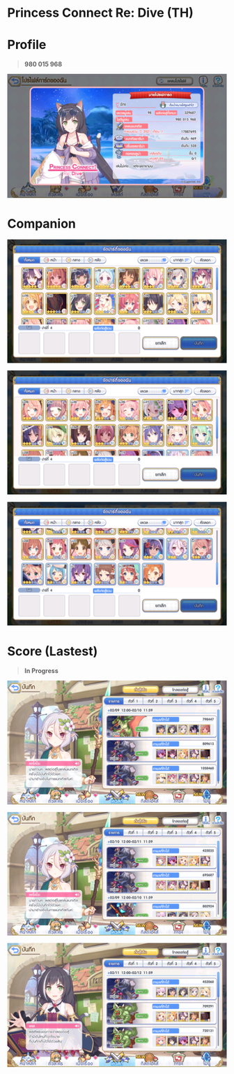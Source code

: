 # Princess Connect Re: Dive (TH)

# Profile

> **980 015 968**

![Alt text](https://github.com/monkeymc/pc-re-dive/blob/main/img/profile.png)

# Companion

![Alt text](https://github.com/monkeymc/pc-re-dive/blob/main/img/team-1.png)

![Alt text](https://github.com/monkeymc/pc-re-dive/blob/main/img/team-2.png)

![Alt text](https://github.com/monkeymc/pc-re-dive/blob/main/img/team-3.png)

# Score (Lastest)

> **In Progress**

![Alt text](https://github.com/monkeymc/pc-re-dive/blob/main/img/previous-1.png)

![Alt text](https://github.com/monkeymc/pc-re-dive/blob/main/img/previous-2.png)

![Alt text](https://github.com/monkeymc/pc-re-dive/blob/main/img/previous-3.png)

<!-- ![Alt text](https://github.com/monkeymc/pc-re-dive/blob/main/img/previous-4.png) -->

<!-- ![Alt text](https://github.com/monkeymc/pc-re-dive/blob/main/img/previous-5.png) -->